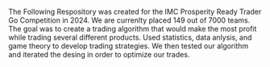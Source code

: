 The Following Respository was created for the IMC Prosperity Ready Trader Go Competition in 2024.
We are currenlty placed 149 out of 7000 teams.
The goal was to create a trading algorithm that would make the most profit while trading several different products.
Used statistics, data anlysis, and game theory to develop trading strategies.  We then tested our algorithm and iterated the desing in order to optimize our trades.